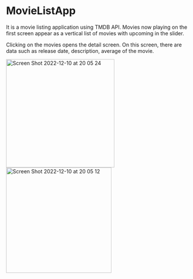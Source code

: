 # MovieListApp

It is a movie listing application using TMDB API.
Movies now playing on the first screen appear as a vertical list of movies with upcoming in the slider.

Clicking on the movies opens the detail screen. On this screen, there are data such as release date, description, average of the movie.

<img width="295" alt="Screen Shot 2022-12-10 at 20 05 24" src="https://user-images.githubusercontent.com/53082767/206866679-0f7d266f-2239-46df-a478-ba6457af58e4.png">

<img width="287" alt="Screen Shot 2022-12-10 at 20 05 12" src="https://user-images.githubusercontent.com/53082767/206866686-1805e5b8-8f04-4e97-af9c-e1e1826be976.png">
